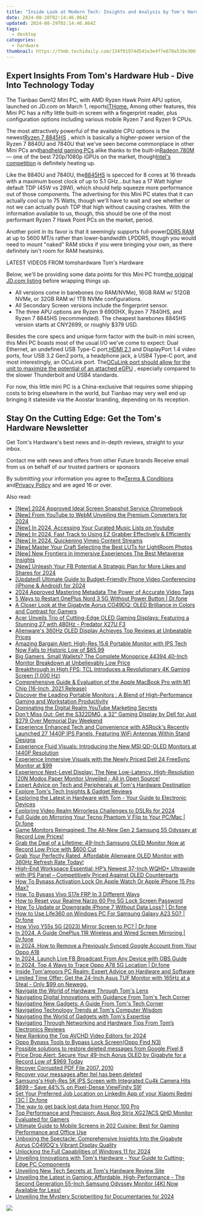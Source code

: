 ```yaml
---
title: "Inside Look at Modern Tech: Insights and Analysis by Tom's Hardware"
date: 2024-08-28T02:14:46.864Z
updated: 2024-08-29T02:14:46.864Z
tags:
  - desktop
categories:
  - hardware
thumbnail: https://thmb.techidaily.com/134f01974d541e3e4f7e678a539e306f85d908190cede197af26c62a5bdec50a.png
---
```


## Expert Insights From Tom's Hardware Hub - Dive Into Technology Today

The Tianbao Gem12 Mini PC, with AMD Ryzen Hawk Point APU option, launched on JD.com on March 1, reports[ITHome.](https://www.ithome.com/0/753/184.htm) Among other features, this Mini PC has a nifty little built-in screen with a fingerprint reader, plus configuration options including various mobile Ryzen 7 and Ryzen 9 CPUs.

 The most attractively powerful of the available CPU options is the newest[Ryzen 7 8845HS](https://www.tomshardware.com/pc-components/cpus/the-refresh-that-wasnt-amd-announces-hawk-point-ryzen-8040-series-with-zen-4-rdna3-and-xdna-teases-strix-point) , which is basically a higher-power version of the Ryzen 7 8840U and 7840U that we've seen become commonplace in other Mini PCs and[handheld gaming PCs](https://www.tomshardware.com/news/steam-deck-2-valve-hints-at-future-of-handheld-gaming-pcs) alike thanks to the built-in[Radeon 780M](https://www.tomshardware.com/pc-components/gpus/amds-radeon-780m-integrated-graphics-get-close-to-gtx-1650-in-geekbench-6-ryzen-7-8700g-igpu-benchmark-leaked) — one of the best 720p/1080p iGPUs on the market, though[Intel's competition](https://www.tomshardware.com/pc-components/cpus/intel-core-ultra-7-155h-and-amd-ryzen-7-7840u-have-an-igpu-bound-benchmarking-rematch-in-linux) is definitely heating up.

 Like the 8840U and 7840U, the[8845HS](https://www.amd.com/en/products/apu/amd-ryzen-7-8845hs) is specced for 8 cores at 16 threads with a maximum boost clock of up to 5.1 GHz...but has a 17 Watt higher default TDP (45W vs 28W), which should help squeeze more performance out of those components. The advertising for this Mini PC states that it can actually cool up to 75 Watts, though we'll have to wait and see whether or not we can actually push TDP that high without causing crashes. With the information available to us, though, this should be one of the most performant Ryzen 7 Hawk Point PCs on the market, period.

 Another point in its favor is that it seemingly supports full-power[DDR5 RAM](https://www.tomshardware.com/reviews/best-ram,4057.html) at up to 5600 MT/s rather than lower-bandwidth LPDDR5, though you would need to mount "naked" RAM sticks if you were bringing your own, as there definitely isn't room for RAM heatsinks.

 LATEST VIDEOS FROM tomshardware Tom's Hardware

 Below, we'll be providing some data points for this Mini PC from[the original JD.com listing](https://item.jd.com/10097209811046.html) before wrapping things up.

* All versions come in barebones (no RAM/NVMe), 16GB RAM w/ 512GB NVMe, or 32GB RAM w/ 1TB NVMe configurations.
* All Secondary Screen versions include the fingerprint sensor.
* The three APU options are Ryzen 9 6900HX, Ryzen 7 7840HS, and Ryzen 7 8845HS (recommended). The cheapest barebones 8845HS version starts at CNY2699, or roughly $379 USD.

 Besides the core specs and unique form factor with the built-in mini screen, this Mini PC boasts most of the usual I/O we've come to expect: Dual Ethernet, an undefined USB Type-C port,[HDMI 2.1](https://www.tomshardware.com/pc-components/gpus/hdmi-forum-rejects-amds-hdmi-21-open-source-driver) and DisplayPort 1.4 video ports, four USB 3.2 Gen2 ports, a headphone jack, a USB4 Type-C port, and most interestingly, an OCuLink port. The[OCuLink port should allow for the unit to maximize the potential of an attached eGPU](https://www.tomshardware.com/news/gpd-win-max-2-egpu-benchmarks) , especially compared to the slower Thunderbolt and USB4 standards.

 For now, this little mini PC is a China-exclusive that requires some shipping costs to bring elsewhere in the world, but Tianbao may very well end up bringing it stateside via the Aoostar branding, depending on its reception.

## Stay On the Cutting Edge: Get the Tom's Hardware Newsletter

 Get Tom's Hardware's best news and in-depth reviews, straight to your inbox.

 Contact me with news and offers from other Future brands  Receive email from us on behalf of our trusted partners or sponsors

 By submitting your information you agree to the[Terms & Conditions](https://futureplc.com/terms-conditions/) and[Privacy Policy](https://futureplc.com/privacy-policy/) and are aged 16 or over.


<ins class="adsbygoogle"
     style="display:block"
     data-ad-format="autorelaxed"
     data-ad-client="ca-pub-7571918770474297"
     data-ad-slot="1223367746"></ins>



<ins class="adsbygoogle"
     style="display:block"
     data-ad-client="ca-pub-7571918770474297"
     data-ad-slot="8358498916"
     data-ad-format="auto"
     data-full-width-responsive="true"></ins>

<span class="atpl-alsoreadstyle">Also read:</span>
<div><ul>
<li><a href="https://visual-screen-recording.techidaily.com/new-2024-approved-ideal-screen-snapshot-service-chromebook/"><u>[New] 2024 Approved  Ideal Screen Snapshot Service  Chromebook</u></a></li>
<li><a href="https://eaxpv-info.techidaily.com/new-from-youtube-to-webm-unveiling-the-premium-converters-for-2024/"><u>[New] From YouTube to WebM  Unveiling the Premium Converters for 2024</u></a></li>
<li><a href="https://facebook-record-videos.techidaily.com/new-in-2024-accessing-your-curated-music-lists-on-youtube/"><u>[New] In 2024, Accessing Your Curated Music Lists on Youtube</u></a></li>
<li><a href="https://screen-video-capture.techidaily.com/new-in-2024-fast-track-to-using-ez-grabber-effectively-and-efficiently/"><u>[New] In 2024, Fast Track to Using EZ Grabber Effectively & Efficiently</u></a></li>
<li><a href="https://vimeo-videos.techidaily.com/new-in-2024-quickening-vimeo-content-streams/"><u>[New] In 2024, Quickening Vimeo Content Streams</u></a></li>
<li><a href="https://extra-approaches.techidaily.com/new-master-your-craft-selecting-the-best-luts-for-lightroom-photos/"><u>[New] Master Your Craft  Selecting the Best LUTs for LightRoom Photos</u></a></li>
<li><a href="https://extra-support.techidaily.com/new-new-frontiers-in-immersive-experiences-the-best-metaverse-insights/"><u>[New] New Frontiers in Immersive Experiences  The Best Metaverse Insights</u></a></li>
<li><a href="https://facebook-video-content.techidaily.com/new-unleash-your-fb-potential-a-strategic-plan-for-more-likes-and-shares-for-2024/"><u>[New] Unleash Your FB Potential  A Strategic Plan for More Likes and Shares for 2024</u></a></li>
<li><a href="https://screen-activity-recording.techidaily.com/updated-ultimate-guide-to-budget-friendly-phone-video-conferencing-iphone-and-android-for-2024/"><u>[Updated] Ultimate Guide to Budget-Friendly Phone Video Conferencing (iPhone & Android) for 2024</u></a></li>
<li><a href="https://youtube-web.techidaily.com/approved-mastering-metadata-the-power-of-accurate-video-tags/"><u>2024 Approved  Mastering Metadata  The Power of Accurate Video Tags</u></a></li>
<li><a href="https://phone-solutions.techidaily.com/5-ways-to-restart-oneplus-nord-3-5g-without-power-button-drfone-by-drfone-reset-android-reset-android/"><u>5 Ways to Restart OnePlus Nord 3 5G Without Power Button | Dr.fone</u></a></li>
<li><a href="https://hardware-updates.techidaily.com/a-closer-look-at-the-gigabyte-aorus-co49dq-oled-brilliance-in-colors-and-contrast-for-gamers/"><u>A Closer Look at the Gigabyte Aorus CO49DQ: OLED Brilliance in Colors and Contrast for Gamers</u></a></li>
<li><a href="https://hardware-updates.techidaily.com/acer-unveils-trio-of-cutting-edge-oled-gaming-displays-featuring-a-stunning-27-with-480hz-predator-x27u-f3/"><u>Acer Unveils Trio of Cutting-Edge OLED Gaming Displays: Featuring a Stunning 27 with 480Hz - Predator X27U F3</u></a></li>
<li><a href="https://hardware-updates.techidaily.com/alienwares-360hz-oled-display-achieves-top-reviews-at-unbeatable-prices/"><u>Alienware's 360Hz OLED Display Achieves Top Reviews at Unbeatable Prices</u></a></li>
<li><a href="https://hardware-updates.techidaily.com/amazing-bargain-alert-high-res-156-portable-monitor-with-ips-tech-now-falls-to-historic-low-of-6599/"><u>Amazing Bargain Alert: High-Res 15.6 Portable Monitor with IPS Tech Now Falls to Historic Low of $65.99</u></a></li>
<li><a href="https://hardware-updates.techidaily.com/big-gamers-small-wallets-the-complete-monoprice-44394-40-inch-monitor-breakdown-at-unbelievably-low-price/"><u>Big Gamers, Small Wallets? The Complete Monoprice 44394 40-Inch Monitor Breakdown at Unbelievably Low Price</u></a></li>
<li><a href="https://hardware-updates.techidaily.com/breakthrough-in-high-fps-tcl-introduces-a-revolutionary-4k-gaming-screen-1000-hz/"><u>Breakthrough in High FPS: TCL Introduces a Revolutionary 4K Gaming Screen (1,000 Hz)</u></a></li>
<li><a href="https://buynow-tips.techidaily.com/comprehensive-guide-and-evaluation-of-the-apple-macbook-pro-with-m1-chip-16-inch-2021-release/"><u>Comprehensive Guide & Evaluation of the Apple MacBook Pro with M1 Chip (16-Inch, 2021 Release)</u></a></li>
<li><a href="https://hardware-updates.techidaily.com/discover-the-leading-portable-monitors-a-blend-of-high-performance-gaming-and-workstation-productivity/"><u>Discover the Leading Portable Monitors : A Blend of High-Performance Gaming and Workstation Productivity</u></a></li>
<li><a href="https://youtube-videos.techidaily.com/dominating-the-digital-realm-youtube-marketing-secrets/"><u>Dominating the Digital Realm  YouTube Marketing Secrets</u></a></li>
<li><a href="https://hardware-updates.techidaily.com/dont-miss-out-get-the-s322dmg-a-32-gaming-display-by-dell-for-just-279-over-memorial-day-weekend/"><u>Don't Miss Out: Get the S322DMG, a 32” Gaming Display by Dell for Just $279 Over Memorial Day Weekend</u></a></li>
<li><a href="https://hardware-updates.techidaily.com/experience-enhanced-tech-and-convenience-with-asrocks-recently-launched-27-1440p-ips-panels-featuring-wifi-antennas-within-stand-designs/"><u>Experience Enhanced Tech and Convenience with ASRock's Recently Launched 27 1440P IPS Panels, Featuring WiFi Antennas Within Stand Designs</u></a></li>
<li><a href="https://hardware-updates.techidaily.com/experience-fluid-visuals-introducing-the-new-msi-qd-oled-monitors-at-1440p-resolution/"><u>Experience Fluid Visuals: Introducing the New MSI QD-OLED Monitors at 1440P Resolution</u></a></li>
<li><a href="https://hardware-updates.techidaily.com/experience-immersive-visuals-with-the-newly-priced-dell-24-freesync-monitor-at-99/"><u>Experience Immersive Visuals with the Newly Priced Dell 24 FreeSync Monitor at $99</u></a></li>
<li><a href="https://hardware-updates.techidaily.com/1723862771512-experience-next-level-display-the-new-low-latency-high-resolution-120n-modos-paper-monitor-unveiled-all-in-open-source/"><u>Experience Next-Level Display: The New Low-Latency, High-Resolution 120N Modos Paper Monitor Unveiled - All in Open Source!</u></a></li>
<li><a href="https://hardware-updates.techidaily.com/expert-advice-on-tech-and-peripherals-at-toms-hardware-destination/"><u>Expert Advice on Tech and Peripherals at Tom's Hardware Destination</u></a></li>
<li><a href="https://hardware-updates.techidaily.com/explore-toms-tech-insights-and-gadget-reviews/"><u>Explore Tom's Tech Insights & Gadget Reviews</u></a></li>
<li><a href="https://hardware-updates.techidaily.com/exploring-the-latest-in-hardware-with-tom-your-guide-to-electronic-devices/"><u>Exploring the Latest in Hardware with Tom - Your Guide to Electronic Devices</u></a></li>
<li><a href="https://youtube-lab.techidaily.com/ring-video-realm-mirrorless-challenges-to-dslrs-for-2024/"><u>Exploring Video Realm  Mirrorless Challenges to DSLRs for 2024</u></a></li>
<li><a href="https://screen-mirror.techidaily.com/full-guide-on-mirroring-your-tecno-phantom-v-flip-to-your-pcmac-drfone-by-drfone-android/"><u>Full Guide on Mirroring Your Tecno Phantom V Flip to Your PC/Mac | Dr.fone</u></a></li>
<li><a href="https://hardware-updates.techidaily.com/game-monitors-reimagined-the-all-new-gen-2-samsung-55-odyssey-at-record-low-prices/"><u>Game Monitors Reimagined: The All-New Gen 2 Samsung 55 Odyssey at Record Low Prices!</u></a></li>
<li><a href="https://hardware-updates.techidaily.com/grab-the-deal-of-a-lifetime-49-inch-samsung-oled-monitor-now-at-record-low-price-with-600-cut/"><u>Grab the Deal of a Lifetime: 49-Inch Samsung OLED Monitor Now at Record Low Price with $600 Cut</u></a></li>
<li><a href="https://hardware-updates.techidaily.com/grab-your-perfectly-rated-affordable-alienware-oled-monitor-with-360hz-refresh-rate-today/"><u>Grab Your Perfectly Rated, Affordable Alienware OLED Monitor with 360Hz Refresh Rate Today!</u></a></li>
<li><a href="https://hardware-updates.techidaily.com/high-end-workspace-essential-hps-newest-37-inch-wqhdplus-ultrawide-with-ips-panel-competitively-priced-against-oled-counterparts/"><u>High-End Workspace Essential: HP’s Newest 37-Inch WQHD+ Ultrawide with IPS Panel – Competitively Priced Against OLED Counterparts</u></a></li>
<li><a href="https://activate-lock.techidaily.com/how-to-bypass-activation-lock-on-apple-watch-or-apple-iphone-15-pro-max-by-drfone-ios/"><u>How To Bypass Activation Lock On Apple Watch Or Apple iPhone 15 Pro Max?</u></a></li>
<li><a href="https://bypass-frp.techidaily.com/how-to-bypass-vivo-s17e-frp-in-3-different-ways-by-drfone-android/"><u>How To Bypass Vivo S17e FRP In 3 Different Ways</u></a></li>
<li><a href="https://easy-unlock-android.techidaily.com/how-to-reset-your-realme-narzo-60-pro-5g-lock-screen-password-by-drfone-android/"><u>How to Reset your Realme Narzo 60 Pro 5G Lock Screen Password</u></a></li>
<li><a href="https://review-topics.techidaily.com/how-to-update-or-downgrade-iphone-7-without-data-loss-drfone-by-drfone-ios-system-repair-ios-system-repair/"><u>How To Update or Downgrade iPhone 7 Without Data Loss? | Dr.fone</u></a></li>
<li><a href="https://change-location.techidaily.com/how-to-use-life360-on-windows-pc-for-samsung-galaxy-a23-5g-drfone-by-drfone-virtual-android/"><u>How to Use Life360 on Windows PC For Samsung Galaxy A23 5G? | Dr.fone</u></a></li>
<li><a href="https://screen-mirror.techidaily.com/how-vivo-y55s-5g-2023-mirror-screen-to-pc-drfone-by-drfone-android/"><u>How Vivo Y55s 5G (2023) Mirror Screen to PC? | Dr.fone</u></a></li>
<li><a href="https://screen-mirror.techidaily.com/in-2024-a-guide-oneplus-11r-wireless-and-wired-screen-mirroring-drfone-by-drfone-android/"><u>In 2024, A Guide OnePlus 11R Wireless and Wired Screen Mirroring | Dr.fone</u></a></li>
<li><a href="https://android-unlock.techidaily.com/in-2024-how-to-remove-a-previously-synced-google-account-from-your-oppo-a18-by-drfone-android/"><u>In 2024, How to Remove a Previously Synced Google Account from Your Oppo A18</u></a></li>
<li><a href="https://facebook-videos.techidaily.com/in-2024-launch-live-fb-broadcast-from-any-device-with-obs-guide/"><u>In 2024, Launch Live FB Broadcast From Any Device with OBS Guide</u></a></li>
<li><a href="https://android-location-track.techidaily.com/in-2024-top-4-ways-to-trace-oppo-a78-5g-location-drfone-by-drfone-virtual-android/"><u>In 2024, Top 4 Ways to Trace Oppo A78 5G Location | Dr.fone</u></a></li>
<li><a href="https://hardware-updates.techidaily.com/inside-tomamoors-pc-realm-expert-advice-on-hardware-and-software/"><u>Inside Tom'amoors PC Realm: Expert Advice on Hardware and Software</u></a></li>
<li><a href="https://hardware-updates.techidaily.com/1723862784381-limited-time-offer-get-the-24-inch-asus-tuf-monitor-with-165hz-at-a-steal-only-99-on-newegg/"><u>Limited Time Offer: Get the 24-Inch Asus TUF Monitor with 165Hz at a Steal - Only $99 on Newegg.</u></a></li>
<li><a href="https://hardware-updates.techidaily.com/navigate-the-world-of-hardware-through-toms-lens/"><u>Navigate the World of Hardware Through Tom's Lens</u></a></li>
<li><a href="https://hardware-updates.techidaily.com/navigating-digital-innovations-with-guidance-from-toms-tech-corner/"><u>Navigating Digital Innovations with Guidance From Tom's Tech Corner</u></a></li>
<li><a href="https://hardware-updates.techidaily.com/navigating-new-gadgets-a-guide-from-toms-tech-corner/"><u>Navigating New Gadgets: A Guide From Tom's Tech Corner</u></a></li>
<li><a href="https://hardware-updates.techidaily.com/navigating-technology-trends-at-toms-computer-wisdom/"><u>Navigating Technology Trends at Tom's Computer Wisdom</u></a></li>
<li><a href="https://hardware-updates.techidaily.com/navigating-the-world-of-gadgets-with-toms-expertise/"><u>Navigating the World of Gadgets with Tom's Expertise</u></a></li>
<li><a href="https://hardware-updates.techidaily.com/navigating-through-networking-and-hardware-tips-from-toms-electronics-reviews/"><u>Navigating Through Networking and Hardware Tips From Tom’s Electronics Reviews</u></a></li>
<li><a href="https://smart-video-editing.techidaily.com/new-ranking-the-top-avchd-video-editors-for-2024/"><u>New Ranking the Top AVCHD Video Editors for 2024</u></a></li>
<li><a href="https://review-topics.techidaily.com/oppo-bypass-tools-to-bypass-lock-screenoppo-find-n3-by-drfone-android-unlock-android-unlock/"><u>Oppo Bypass Tools to Bypass Lock Screen(Oppo Find N3)</u></a></li>
<li><a href="https://review-topics.techidaily.com/possible-solutions-to-restore-deleted-messages-from-google-pixel-8-by-fonelab-android-recover-messages/"><u>Possible solutions to restore deleted messages from Google Pixel 8</u></a></li>
<li><a href="https://hardware-updates.techidaily.com/1723862795726-price-drop-alert-secure-your-49-inch-aorus-oled-by-gigabyte-for-a-record-low-of-969-today/"><u>Price Drop Alert: Secure Your 49-Inch Aorus OLED by Gigabyte for a Record Low of $969 Today</u></a></li>
<li><a href="https://review-topics.techidaily.com/recover-corrupted-pdf-file-2007-2010-by-stellar-guide/"><u>Recover Corrupted PDF File 2007, 2010</u></a></li>
<li><a href="https://review-topics.techidaily.com/recover-your-messages-after-itel-has-been-deleted-by-fonelab-android-recover-messages/"><u>Recover your messages after Itel has been deleted</u></a></li>
<li><a href="https://hardware-updates.techidaily.com/samsungs-high-res-5k-ips-screen-with-integrated-cu4k-camera-hits-899-save-44-on-pixel-dense-viewfinity-s9/"><u>Samsung's High-Res 5K IPS Screen with Integrated Cu4k Camera Hits $899 – Save 44%% on Pixel-Dense ViewFinity S9!</u></a></li>
<li><a href="https://review-topics.techidaily.com/set-your-preferred-job-location-on-linkedin-app-of-your-xiaomi-redmi-13c-drfone-by-drfone-virtual-android/"><u>Set Your Preferred Job Location on LinkedIn App of your Xiaomi Redmi 13C | Dr.fone</u></a></li>
<li><a href="https://techidaily.com/the-way-to-get-back-lost-data-from-honor-100-pro-by-fonelab-android-recover-data/"><u>The way to get back lost data from Honor 100 Pro</u></a></li>
<li><a href="https://hardware-updates.techidaily.com/top-performance-and-precision-asus-rog-strix-xg27acs-qhd-monitor-evaluated-for-gamers/"><u>Top Performance and Precision: Asus Rog Strix XG27ACS QHD Monitor Evaluated for Gamers</u></a></li>
<li><a href="https://hardware-updates.techidaily.com/ultimate-guide-to-mobile-screens-in-202-cuisine-best-for-gaming-performance-and-office-use/"><u>Ultimate Guide to Mobile Screens in 202 Cuisine: Best for Gaming Performance and Office Use</u></a></li>
<li><a href="https://hardware-updates.techidaily.com/unboxing-the-spectacle-comprehensive-insights-into-the-gigabyte-aorus-co49dqs-vibrant-display-quality/"><u>Unboxing the Spectacle: Comprehensive Insights Into the Gigabyte Aorus CO49DQ's Vibrant Display Quality</u></a></li>
<li><a href="https://some-skills.techidaily.com/unlocking-the-full-capabilities-of-windows-11-for-2024/"><u>Unlocking the Full Capabilities of Windows 11 for 2024</u></a></li>
<li><a href="https://hardware-updates.techidaily.com/unveiling-innovations-with-toms-hardware-your-guide-to-cutting-edge-pc-components/"><u>Unveiling Innovations with Tom's Hardware - Your Guide to Cutting-Edge PC Components</u></a></li>
<li><a href="https://hardware-updates.techidaily.com/unveiling-new-tech-secrets-at-toms-hardware-review-site/"><u>Unveiling New Tech Secrets at Tom's Hardware Review Site</u></a></li>
<li><a href="https://hardware-updates.techidaily.com/1723862840596-unveiling-the-latest-in-gaming-affordable-high-performance-the-second-generation-55-inch-samsung-odyssey-monitor-4k-now-available-for-less/"><u>Unveiling the Latest in Gaming: Affordable, High-Performance - The Second Generation 55-Inch Samsung Odyssey Monitor (4K) Now Available for Less!</u></a></li>
<li><a href="https://some-guidance.techidaily.com/unveiling-the-mystery-scriptwriting-for-documentaries-for-2024/"><u>Unveiling the Mystery  Scriptwriting for Documentaries for 2024</u></a></li>
</ul></div>

<!-- affiliate ads begin -->
<a href="https://shop.copernic.com/order/checkout.php?PRODS=41033101&QTY=1&AFFILIATE=108875&CART=1"><img src="https://secure.2checkout.com/images/merchant/8d30aa96e72440759f74bd2306c1fa3d/Copernic-2023-Affiliate-728x90-Elite.png" border="0"></a>
<!-- affiliate ads end -->